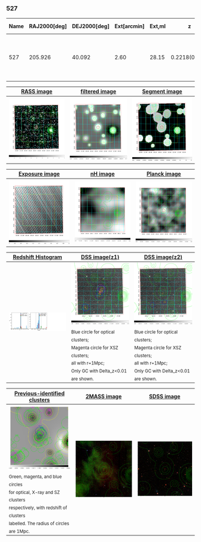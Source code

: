 <div STYLE="page-break-after: always;"></div>

### 527

|Name|RAJ2000[deg]|DEJ2000[deg] |Ext[arcmin]| Ext,ml | z | z_src| C|GC(XSZ,Delta_z<0.01)| GC(OPT,Delta_z<0.01)|GC| R_sig[arcmin] | R500[arcmin] | R500[Mpc]| CRsig[c/s] | CR500[c/s] |L500[1E44 erg/s]|F500[1E-12 erg/s/cm^2]| M500[1E14 Msun]|Tx[keV]|Cnt_sig|Beta|Rc[arcmin]|Comment|Alias|
|---|---|---|---|---|---|------|---|--------|---------|----------|---|---|---|---|---|---|---|---|---|---|---|---|---|---|
|527| 205.926| 40.092| 2.60| 28.15| 0.2218(0.005)| z1, z_xsz| B| F20, SPI| RM, W| C, F20, N, PSZ2, SPI, Tar, W| 12.700| 4.142| 0.888| 0.054(0.024)| 0.048(0.022)| 1.467(0.435)| 1.012(0.300)| 2.49(0.36)| 4.04(0.37)| 40.0| 0.930(-0.093+0.051)| 4.001(-0.592+0.550)| -| k317|

|[RASS image](../image/527/527_img.pdf)|[filtered image](../image/527/527_fil.pdf)|[Segment image](../image/527/527_seg.pdf)|
|-------------------|--------------------|-------------------|
| <img src="../image/527/527_img.png" width="300">  | <img src="../image/527/527_fil.png" width="300">   | <img src="../image/527/527_seg.png" width="300">  |

|[Exposure image](../image/527/527_mex.pdf)| [nH image](../image/527/527_nh.pdf)| [Planck image](../image/527/527_p.pdf)|
|-------------------|--------------------|-------------------|
|<img src="../image/527/527_mex.png" width="300">   | <img src="../image/527/527_nh.png" width="300">    | <img src="../image/527/527_p.png" width="300"> |

|[Redshift Histogram](../image/527/527_zg.pdf) | [DSS image(z1)](../image/527/527_dss_z1.pdf)      |  [DSS image(z2)](../image/527/527_dss_z2.pdf)    |
|-------------------|--------------------|-------------------|
|<img src="../image/527/527_zg.png" width="300"> |<img src="../image/527/527_dss_z1.png" width="300"> <sub><br>Blue circle for optical clusters; <br>Magenta circle for XSZ clusters; <br>all with r=1Mpc; <br>Only GC with Delta_z<0.01 are shown. </sub>| <img src="../image/527/527_dss_z2.png" width="300"><sub><br>Blue circle for optical clusters; <br>Magenta circle for XSZ clusters; <br>all with r=1Mpc; <br>Only GC with Delta_z<0.01 are shown. </sub> |

|[Previous-identified clusters](../image/527/527_gc.pdf) | [2MASS image](../image/527/527_2mass.pdf)      |[SDSS image](../image/527/527_sdss.pdf)   |
|-------------------|-------------------|-------------------|
|<img src=../image/527/527_gc.png width="300"> <br><sub>Green, magenta, and blue circles <br>for optical, X-ray and SZ clusters <br>respectively, with redshift of clusters <br>labelled. The radius of circles <br>are 1Mpc.</sub>|<img src="../image/527/527_2mass.png" width="300">  | <img src="../image/527/527_sdss.png" width="300">  |




